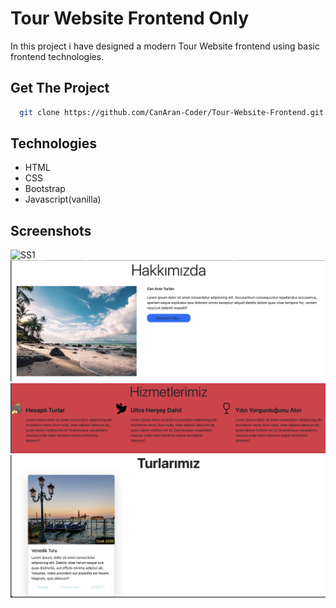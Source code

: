 # Tour Website Frontend Only

In this project i have designed a modern Tour Website frontend using basic frontend technologies.


## Get The Project

```bash
  git clone https://github.com/CanAran-Coder/Tour-Website-Frontend.git
```


## Technologies
- HTML
- CSS
- Bootstrap
- Javascript(vanilla)

## Screenshots

![SS1](img/githubImages/SS1.png)
![SS2](img/githubImages/SS2.png)
![SS3](img/githubImages/SS3.png)
![SS4](img/githubImages/SS4.png)
